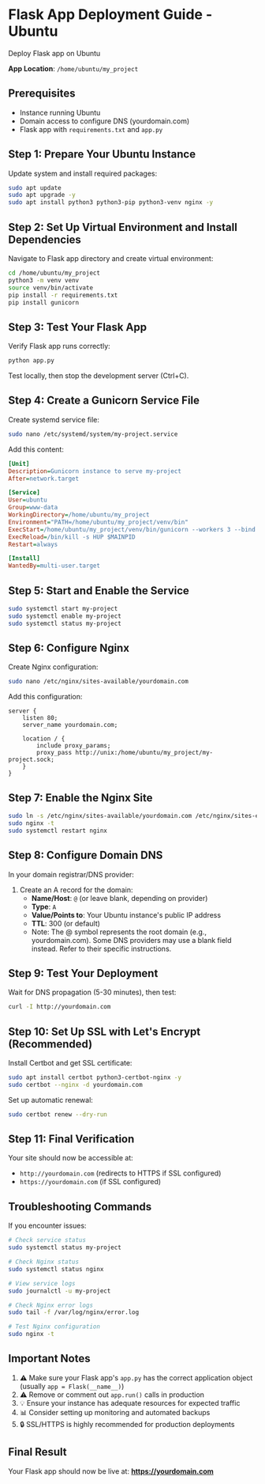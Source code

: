 # Flask App Deployment Guide - Ubuntu

Deploy Flask app on Ubuntu

**App Location**: `/home/ubuntu/my_project`

## Prerequisites
- Instance running Ubuntu
- Domain access to configure DNS (yourdomain.com)
- Flask app with `requirements.txt` and `app.py`

## Step 1: Prepare Your Ubuntu Instance

Update system and install required packages:

```bash
sudo apt update
sudo apt upgrade -y
sudo apt install python3 python3-pip python3-venv nginx -y
```

## Step 2: Set Up Virtual Environment and Install Dependencies

Navigate to Flask app directory and create virtual environment:

```bash
cd /home/ubuntu/my_project
python3 -m venv venv
source venv/bin/activate
pip install -r requirements.txt
pip install gunicorn
```

## Step 3: Test Your Flask App

Verify Flask app runs correctly:

```bash
python app.py
```

Test locally, then stop the development server (Ctrl+C).

## Step 4: Create a Gunicorn Service File

Create systemd service file:

```bash
sudo nano /etc/systemd/system/my-project.service
```

Add this content:

```ini
[Unit]
Description=Gunicorn instance to serve my-project
After=network.target

[Service]
User=ubuntu
Group=www-data
WorkingDirectory=/home/ubuntu/my_project
Environment="PATH=/home/ubuntu/my_project/venv/bin"
ExecStart=/home/ubuntu/my_project/venv/bin/gunicorn --workers 3 --bind unix:my-project.sock -m 007 app:app
ExecReload=/bin/kill -s HUP $MAINPID
Restart=always

[Install]
WantedBy=multi-user.target
```

## Step 5: Start and Enable the Service

```bash
sudo systemctl start my-project
sudo systemctl enable my-project
sudo systemctl status my-project
```

## Step 6: Configure Nginx

Create Nginx configuration:

```bash
sudo nano /etc/nginx/sites-available/yourdomain.com
```

Add this configuration:

```nginx
server {
    listen 80;
    server_name yourdomain.com;

    location / {
        include proxy_params;
        proxy_pass http://unix:/home/ubuntu/my_project/my-project.sock;
    }
}
```

## Step 7: Enable the Nginx Site

```bash
sudo ln -s /etc/nginx/sites-available/yourdomain.com /etc/nginx/sites-enabled
sudo nginx -t
sudo systemctl restart nginx
```

## Step 8: Configure Domain DNS

In your domain registrar/DNS provider:

1. Create an A record for the domain:
   - **Name/Host**: `@` (or leave blank, depending on provider)
   - **Type**: `A`
   - **Value/Points to**: Your Ubuntu instance's public IP address
   - **TTL**: 300 (or default)
   - Note: The @ symbol represents the root domain (e.g., yourdomain.com). Some DNS providers may use a blank field instead. Refer to their specific instructions.


## Step 9: Test Your Deployment

Wait for DNS propagation (5-30 minutes), then test:

```bash
curl -I http://yourdomain.com
```

## Step 10: Set Up SSL with Let's Encrypt (Recommended)

Install Certbot and get SSL certificate:

```bash
sudo apt install certbot python3-certbot-nginx -y
sudo certbot --nginx -d yourdomain.com
```

Set up automatic renewal:

```bash
sudo certbot renew --dry-run
```

## Step 11: Final Verification

Your site should now be accessible at:
- `http://yourdomain.com` (redirects to HTTPS if SSL configured)
- `https://yourdomain.com` (if SSL configured)

## Troubleshooting Commands

If you encounter issues:

```bash
# Check service status
sudo systemctl status my-project

# Check Nginx status
sudo systemctl status nginx

# View service logs
sudo journalctl -u my-project

# Check Nginx error logs
sudo tail -f /var/log/nginx/error.log

# Test Nginx configuration
sudo nginx -t
```

## Important Notes

1. ⚠️ Make sure your Flask app's `app.py` has the correct application object (usually `app = Flask(__name__)`)
2. ⚠️ Remove or comment out `app.run()` calls in production
3. 💡 Ensure your instance has adequate resources for expected traffic
4. 📊 Consider setting up monitoring and automated backups
5. 🔒 SSL/HTTPS is highly recommended for production deployments

## Final Result

Your Flask app should now be live at: **https://yourdomain.com**

